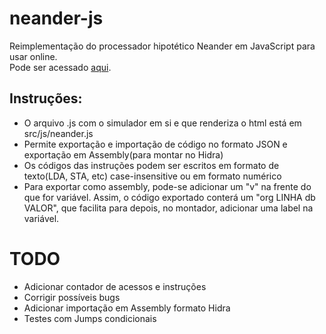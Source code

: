 # neander-js
Reimplementação do processador hipotético Neander em JavaScript para usar online.
<br>
Pode ser acessado [aqui](https://reonardoleis.github.io/neanderjs).

## Instruções:
- O arquivo .js com o simulador em si e que renderiza o html está em src/js/neander.js
- Permite exportação e importação de código no formato JSON e exportação em Assembly(para montar no Hidra)
- Os códigos das instruções podem ser escritos em formato de texto(LDA, STA, etc) case-insensitive ou em  formato numérico
- Para exportar como assembly, pode-se adicionar um "v" na frente do que for variável. Assim, o código exportado conterá um "org LINHA db VALOR", que facilita para depois, no montador, adicionar uma label na variável. 

# TODO
- Adicionar contador de acessos e instruções
- Corrigir possíveis bugs
- Adicionar importação em Assembly formato Hidra
- Testes com Jumps condicionais
